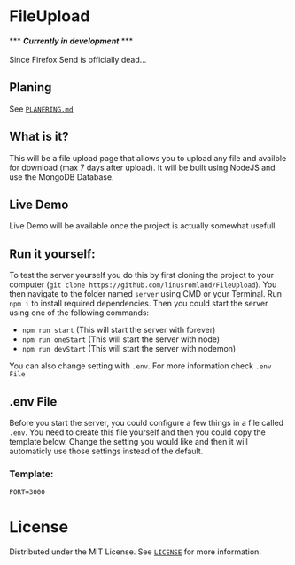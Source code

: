 # FileUpload
*** ***Currently in development*** ***<br><br>
Since Firefox Send is officially dead...

## Planing

See [`PLANERING.md`](https://github.com/linusromland/FileUpload/blob/master/planingFiles/PLANERING.md)

## What is it?
This will be a file upload page that allows you to upload any file and availble for download (max 7 days after upload). It will be built using NodeJS and use the MongoDB Database. 

## Live Demo
Live Demo will be available once the project is actually somewhat usefull.

## Run it yourself:

To test the server yourself you do this by first cloning the project to your computer (`git clone https://github.com/linusromland/FileUpload`). You then navigate to the folder named `server` using CMD or your Terminal. 
Run `npm i` to install required dependencies. Then you could start the server using one of the following commands:
- `npm run start` (This will start the server with forever)
- `npm run oneStart` (This will start the server with node)
- `npm run devStart` (This will start the server with nodemon)

You can also change setting with `.env`. For more information check `.env File`

## .env File
Before you start the server, you could configure a few things in a file called `.env`. 
You need to create this file yourself and then you could copy the template below. 
Change the setting you would like and then it will automaticly use those settings instead 
of the default. 
### Template:
```
PORT=3000
```

# License

Distributed under the MIT License. See <a href="https://github.com/linusromland/FileUpload/blob/master/LICENSE" >`LICENSE`</a> for more information.

